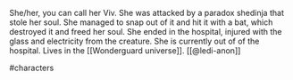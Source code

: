 She/her, you can call her Viv. She was attacked by a paradox shedinja that stole her soul. She managed to snap out of it and hit it with a bat, which destroyed it and freed her soul. She ended in the hospital, injured with the glass and electricity from the creature. She is currently out of of the hospital. Lives in the [[Wonderguard universe]]. [[@ledi-anon]]

#characters  